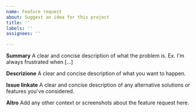 ```yaml
---
name: Feature request
about: Suggest an idea for this project
title: ''
labels: ''
assignees: ''

---
```


**Summary**
A clear and concise description of what the problem is. Ex. I'm always frustrated when [...]

**Descrizione**
A clear and concise description of what you want to happen.

**Issue linkate**
A clear and concise description of any alternative solutions or features you've considered.

**Altro**
Add any other context or screenshots about the feature request here.
